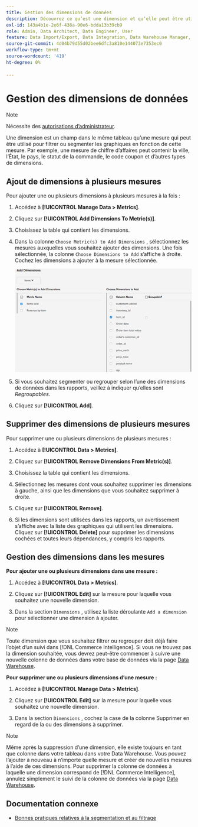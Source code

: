 ```yaml
---
title: Gestion des dimensions de données
description: Découvrez ce qu’est une dimension et qu’elle peut être utilisée pour filtrer ou segmenter les graphiques en fonction d’une mesure.
exl-id: 143a4b1e-2e6f-438a-90e6-bdda13b39cb9
role: Admin, Data Architect, Data Engineer, User
feature: Data Import/Export, Data Integration, Data Warehouse Manager, Commerce Tables
source-git-commit: 4d04b79d55d02bee6dfc3a810e144073e7353ec0
workflow-type: tm+mt
source-wordcount: '419'
ht-degree: 0%

---
```


# Gestion des dimensions de données

>[!NOTE]
>
>Nécessite des [autorisations d’administrateur](../../administrator/user-management/user-management.md).

Une dimension est un champ dans le même tableau qu’une mesure qui peut être utilisé pour filtrer ou segmenter les graphiques en fonction de cette mesure. Par exemple, une mesure de chiffre d’affaires peut contenir la ville, l’État, le pays, le statut de la commande, le code coupon et d’autres types de dimensions.

## Ajout de dimensions à plusieurs mesures

Pour ajouter une ou plusieurs dimensions à plusieurs mesures à la fois :

1. Accédez à **[!UICONTROL Manage Data > Metrics]**.

1. Cliquez sur **[!UICONTROL Add Dimensions To Metric(s)]**.

1. Choisissez la table qui contient les dimensions.

1. Dans la colonne `Choose Metric(s) to Add Dimensions` , sélectionnez les mesures auxquelles vous souhaitez ajouter des dimensions. Une fois sélectionnée, la colonne `Choose Dimensions to Add` s’affiche à droite. Cochez les dimensions à ajouter à la mesure sélectionnée.

   ![Boîte de dialogue Ajouter des dimensions affichant les options de dimension disponibles](../../assets/Add_Dimensions.png)

1. Si vous souhaitez segmenter ou regrouper selon l’une des dimensions de données dans les rapports, veillez à indiquer qu’elles sont _Regroupables_.

1. Cliquez sur **[!UICONTROL Add]**.

## Supprimer des dimensions de plusieurs mesures

Pour supprimer une ou plusieurs dimensions de plusieurs mesures :

1. Accédez à **[!UICONTROL Data > Metrics]**.

1. Cliquez sur **[!UICONTROL Remove Dimensions From Metric(s)]**.

1. Choisissez la table qui contient les dimensions.

1. Sélectionnez les mesures dont vous souhaitez supprimer les dimensions à gauche, ainsi que les dimensions que vous souhaitez supprimer à droite.

1. Cliquez sur **[!UICONTROL Remove]**.

1. Si les dimensions sont utilisées dans les rapports, un avertissement s’affiche avec la liste des graphiques qui utilisent les dimensions. Cliquez sur **[!UICONTROL Delete]** pour supprimer les dimensions cochées et toutes leurs dépendances, y compris les rapports.

## Gestion des dimensions dans les mesures

**Pour ajouter une ou plusieurs dimensions dans une mesure :**

1. Accédez à **[!UICONTROL Data > Metrics]**.

1. Cliquez sur **[!UICONTROL Edit]** sur la mesure pour laquelle vous souhaitez une nouvelle dimension.

1. Dans la section `Dimensions` , utilisez la liste déroulante `Add a dimension` pour sélectionner une dimension à ajouter.

>[!NOTE]
>
>Toute dimension que vous souhaitez filtrer ou regrouper doit déjà faire l’objet d’un suivi dans [!DNL Commerce Intelligence]. Si vous ne trouvez pas la dimension souhaitée, vous devrez peut-être commencer à suivre une nouvelle colonne de données dans votre base de données via la page [Data Warehouse](../data-warehouse-mgr/tour-dwm.md).


**Pour supprimer une ou plusieurs dimensions d’une mesure :**

1. Accédez à **[!UICONTROL Manage Data > Metrics]**.

1. Cliquez sur **[!UICONTROL Edit]** sur la mesure pour laquelle vous souhaitez une nouvelle dimension.

1. Dans la section `Dimensions` , cochez la case de la colonne Supprimer en regard de la ou des dimensions à supprimer.

>[!NOTE]
>
>Même après la suppression d’une dimension, elle existe toujours en tant que colonne dans votre tableau dans votre Data Warehouse. Vous pouvez l’ajouter à nouveau à n’importe quelle mesure et créer de nouvelles mesures à l’aide de ces dimensions. Pour supprimer la colonne de données à laquelle une dimension correspond de [!DNL Commerce Intelligence], annulez simplement le suivi de la colonne de données via la page [Data Warehouse](../data-warehouse-mgr/tour-dwm.md).

## Documentation connexe

* [Bonnes pratiques relatives à la segmentation et au filtrage](../../best-practices/segment-filter.md)
